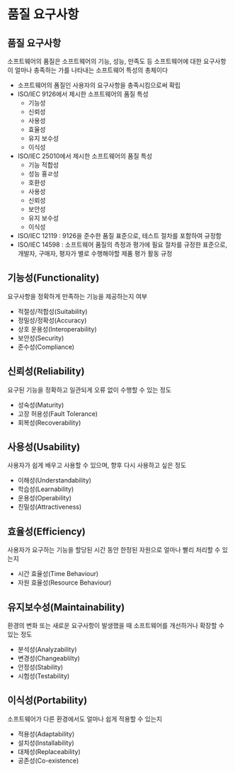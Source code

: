 # 품질 요구사항

## 품질 요구사항
소프트웨어의 품질은 소프트웨어의 기능, 성능, 만족도 등 소프트웨어에 대한 요구사항이 얼마나 충족하는 가를 나타내는 소프트웨어 특성의 총체이다
- 소프트웨어의 폼질인 사용자의 요구사항을 충족시킴으로써 확립
- ISO/IEC 9126에서 제시한 소프트웨어의 품질 특성
  - 기능성
  - 신뢰성
  - 사용성
  - 효율성
  - 유지 보수성
  - 이식성
- ISO/IEC 25010에서 제시한 소프트웨어의 품질 특성
  - 기능 적합성
  - 성능 횽ㄹ성
  - 호환성
  - 사용성
  - 신뢰성
  - 보안성
  - 유지 보수성
  - 이식성
- ISO/IEC 12119 : 9126을 준수한 품질 표준으로, 테스트 절차를 포함하여 규정함
- ISO/IEC 14598 : 소프트웨어 품질의 측정과 평가에 필요 절차를 규정한 표준으로, 개발자, 구매자, 평자가 별로 수행해야할 제품 평가 활동 규정

## 기능성(Functionality)
요구사항을 정확하게 만족하는 기능을 제공하는지 여부
- 적절성/적합성(Suitability)
- 정밀성/정확성(Accuracy)
- 상호 운용성(Interoperability)
- 보안성(Security)
- 준수성(Compliance)

## 신뢰성(Reliability)
요구된 기능을 정확하고 일관되게 오류 없이 수행할 수 있는 정도
- 성숙성(Maturity)
- 고장 허용성(Fault Tolerance)
- 회복성(Recoverability)

## 사용성(Usability)
사용자가 쉽게 배우고 사용할 수 있으며, 향후 다시 사용하고 싶은 정도
- 이해성(Understandability)
- 학습성(Learnability)
- 운용성(Operability)
- 친밀성(Attractiveness)

## 효율성(Efficiency)
사용자가 요구하는 기능을 할당된 시간 동안 한정된 자원으로 얼마나 빨리 처리할 수 있는지
- 시간 효율성(Time Behaviour)
- 자원 효율성(Resource Behaviour)

## 유지보수성(Maintainability)
환경의 변화 또는 새로운 요구사항이 발생했을 때 소프트웨어를 개선하거나 확장할 수 있는 정도
- 분석성(Analyzability)
- 변경성(Changeablilty)
- 안정성(Stability)
- 시험성(Testability)

## 이식성(Portability)
소프트웨어가 다른 환경에서도 얼마나 쉽게 적용할 수 있는지 
- 적용성(Adaptability)
- 설치성(Installability)
- 대체성(Replaceability)
- 공존성(Co-existence)
